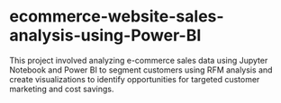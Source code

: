 # ecommerce-website-sales-analysis-using-Power-BI
This project involved analyzing e-commerce sales data using Jupyter Notebook and Power BI to segment customers using RFM analysis and create visualizations to identify opportunities for targeted customer marketing and cost savings.
